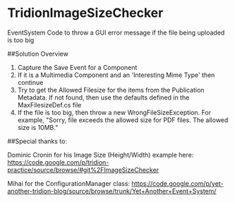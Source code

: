 TridionImageSizeChecker
=======================

EventSystem Code to throw a GUI error message if the file being uploaded is too big

##Solution Overview
1. Capture the Save Event for a Component
2. If it is a Multimedia Component and an  'Interesting Mime Type' then continue
3. Try to get the Allowed Filesize for the items from the Publication Metadata.  If not found, then use the defaults defined in the MaxFilesizeDef.cs file
4. If the file is too big, then throw a new WrongFileSizeException.  For example, "Sorry, file exceeds the allowed size for PDF files.  The allowed size is 10MB."

##Special thanks to:

 Dominic Cronin for his Image Size (Height/Width) example here:  https://code.google.com/p/tridion-practice/source/browse/#git%2FImageSizeChecker

 Mihai for the ConfigurationManager class:  https://code.google.com/p/yet-another-tridion-blog/source/browse/trunk/Yet+Another+Event+System/


